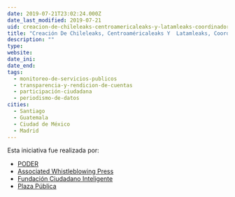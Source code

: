 ```yaml
---
date: 2019-07-21T23:02:24.000Z
date_last_modified: 2019-07-21
uid: creacion-de-chileleaks-centroamericaleaks-y-latamleaks-coordinadora-regional-de-las-plataformas-de-whistleblowing
title: "Creación De Chileleaks, Centroaméricaleaks Y  Latamleaks, Coordinadora Regional De Las Plataformas De Whistleblowing."
description: ""
type: 
website: 
date_ini: 
date_end: 
tags:
  - monitoreo-de-servicios-publicos
  - transparencia-y-rendicion-de-cuentas
  - participación-ciudadana
  - periodismo-de-datos
cities: 
  - Santiago
  - Guatemala
  - Ciudad de México
  - Madrid
---
```


Esta iniciativa fue realizada por:

- [PODER](/i/project-poder.html)
- [Associated Whistleblowing Press](/i/associated-whistleblowing-press.html)
- [Fundación Ciudadano Inteligente](/i/fundacion-ciudadano-inteligente.html)
- [Plaza Pública](/i/plaza-publica.html)
